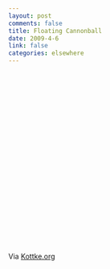 ```yaml
--- 
layout: post
comments: false
title: Floating Cannonball
date: 2009-4-6
link: false
categories: elsewhere
---
```

<object width="425" height="344"><param name="movie" value="http://www.youtube.com/v/Rm5D47nG9k4&hl=en&fs=1&rel=0"></param><param name="allowFullScreen" value="true"></param><param name="allowscriptaccess" value="always"></param><embed src="http://www.youtube.com/v/Rm5D47nG9k4&hl=en&fs=1&rel=0" type="application/x-shockwave-flash" allowscriptaccess="always" allowfullscreen="true" width="425" height="344"></embed></object>

<p>Via <a href="http://kottke.org" title="Floating cannonball link from Kottke">Kottke.org</a>
